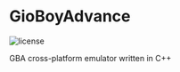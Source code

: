 # GioBoyAdvance

![license](https://img.shields.io/github/license/JorgeGiovannetti/GioBoyAdvance)

GBA cross-platform emulator written in C++